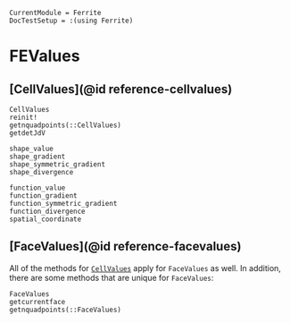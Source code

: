 ```@meta
CurrentModule = Ferrite
DocTestSetup = :(using Ferrite)
```

# FEValues

## [CellValues](@id reference-cellvalues)

```@docs
CellValues
reinit!
getnquadpoints(::CellValues)
getdetJdV

shape_value
shape_gradient
shape_symmetric_gradient
shape_divergence

function_value
function_gradient
function_symmetric_gradient
function_divergence
spatial_coordinate
```

## [FaceValues](@id reference-facevalues)

All of the methods for [`CellValues`](@ref) apply for `FaceValues` as well.
In addition, there are some methods that are unique for `FaceValues`:

```@docs
FaceValues
getcurrentface
getnquadpoints(::FaceValues)
```
